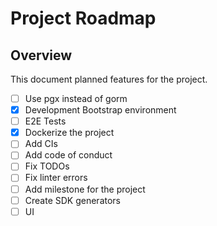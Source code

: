# Project Roadmap

## Overview
This document planned features for the project.

- [ ] Use pgx instead of gorm
- [X] Development Bootstrap environment
- [ ] E2E Tests
- [X] Dockerize the project
- [ ] Add CIs
- [ ] Add code of conduct
- [ ] Fix TODOs
- [ ] Fix linter errors
- [ ] Add milestone for the project
- [ ] Create SDK generators
- [ ] UI
